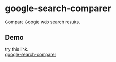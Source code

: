 google-search-comparer
======================

Compare Google web search results.


## Demo
try this link.  
[google-search-comparer](http://evalphobia.github.io/google-search-comparer/)